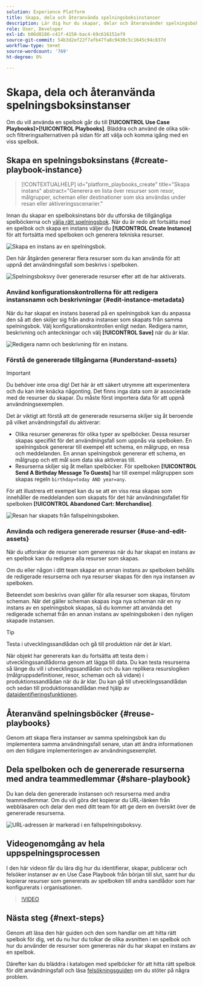 ```yaml
---
solution: Experience Platform
title: Skapa, dela och återanvända spelningsboksinstanser
description: Lär dig hur du skapar, delar och återanvänder spelningsboksinstanser för att få fram ett marknadsföringsexempel.
role: User, Developer
exl-id: b06d8186-c41f-4150-bac4-69c616151ef9
source-git-commit: 54b3d2ef22f7afb47fa8c9430c5c1645c94c837d
workflow-type: tm+mt
source-wordcount: '769'
ht-degree: 0%

---
```


# Skapa, dela och återanvända spelningsboksinstanser

Om du vill använda en spelbok går du till **[!UICONTROL Use Case Playbooks]>[!UICONTROL Playbooks]**. Bläddra och använd de olika sök- och filtreringsalternativen på sidan för att välja och komma igång med en viss spelbok.

## Skapa en spelningsboksinstans {#create-playbook-instance}

>[!CONTEXTUALHELP]
>id="platform_playbooks_create"
>title="Skapa instans"
>abstract="Generera en lista över resurser som resor, målgrupper, scheman eller destinationer som ska användas under resan eller aktiveringsscenarier."

Innan du skapar en spelboksinstans bör du utforska de tillgängliga spelböckerna och [välja rätt spelningsbok](/help/use-case-playbooks/playbooks/choose.md). När du är redo att fortsätta med en spelbok och skapa en instans väljer du **[!UICONTROL Create Instance]** för att fortsätta med spelboken och generera tekniska resurser.

![Skapa en instans av en spelningsbok.](/help/use-case-playbooks/assets/playbooks/ui-guide/create-playbook-instance.png)

Den här åtgärden genererar flera resurser som du kan använda för att uppnå det användningsfall som beskrivs i spelboken.

![Spelningsboksvy över genererade resurser efter att de har aktiverats.](/help/use-case-playbooks/assets/playbooks/ui-guide/play-view.png)

### Använd konfigurationskontrollerna för att redigera instansnamn och beskrivningar {#edit-instance-metadata}

När du har skapat en instans baserad på en spelningsbok kan du anpassa den så att den skiljer sig från andra instanser som skapats från samma spelningsbok. Välj konfigurationskontrollen enligt nedan. Redigera namn, beskrivning och anteckningar och välj **[!UICONTROL Save]** när du är klar.

![Redigera namn och beskrivning för en instans.](/help/use-case-playbooks/assets/playbooks/ui-guide/playbook-settings.gif)

### Förstå de genererade tillgångarna {#understand-assets}

>[!IMPORTANT]
>
>Du behöver inte oroa dig! Det här är ett säkert utrymme att experimentera och du kan inte knäcka någonting. Det finns inga data som är associerade med de resurser du skapar. Du måste först importera data för att uppnå användningsexemplen.

Det är viktigt att förstå att de genererade resurserna skiljer sig åt beroende på vilket användningsfall du aktiverar:

* Olika resurser genereras för olika typer av spelböcker. Dessa resurser skapas specifikt för det användningsfall som uppnås via spelboken. En spelningsbok genererar till exempel ett schema, en målgrupp, en resa och meddelanden. En annan spelningsbok genererar ett schema, en målgrupp och ett mål som data ska aktiveras till.
* Resurserna skiljer sig åt mellan spelböcker. För spelboken **[!UICONTROL Send A Birthday Message To Guests]** har till exempel målgruppen som skapas regeln `birthday=today AND year=any`.

För att illustrera ett exempel kan du se att en viss resa skapas som innehåller de meddelanden som skapats för det här användningsfallet för spelboken **[!UICONTROL Abandoned Cart: Merchandise]**.

![Resan har skapats från fallspelningsboken.](/help/use-case-playbooks/assets/playbooks/ui-guide/journey-preview.png)

### Använda och redigera genererade resurser {#use-and-edit-assets}

När du utforskar de resurser som genereras när du har skapat en instans av en spelbok kan du redigera alla resurser som skapas.

Om du eller någon i ditt team skapar en annan instans av spelboken behålls de redigerade resurserna och nya resurser skapas för den nya instansen av spelboken.

Beteendet som beskrivs ovan gäller för alla resurser som skapas, förutom scheman. När det gäller scheman skapas inga nya scheman när en ny instans av en spelningsbok skapas, så du kommer att använda det redigerade schemat från en annan instans av spelningsboken i den nyligen skapade instansen.

>[!TIP]
>
>Testa i utvecklingssandlådan och gå till produktion när det är klart.
>
>När objekt har genererats kan du fortsätta att testa dem i utvecklingssandlådorna genom att lägga till data. Du kan testa resurserna så länge du vill i utvecklingssandlådan och du kan replikera resurslogiken (målgruppsdefinitioner, resor, scheman och så vidare) i produktionssandlådan när du är klar. Du kan gå till utvecklingssandlådan och sedan till produktionssandlådan med hjälp av [dataidentifieringsfunktionen](/help/use-case-playbooks/playbooks/data-awareness.md).

## Återanvänd spelningsböcker {#reuse-playbooks}

Genom att skapa flera instanser av samma spelningsbok kan du implementera samma användningsfall senare, utan att ändra informationen om den tidigare implementeringen av användningsexemplet.

## Dela spelboken och de genererade resurserna med andra teammedlemmar {#share-playbook}

Du kan dela den genererade instansen och resurserna med andra teammedlemmar. Om du vill göra det kopierar du URL-länken från webbläsaren och delar den med ditt team för att ge dem en översikt över de genererade resurserna.

![URL-adressen är markerad i en fallspelningsboksvy.](/help/use-case-playbooks/assets/playbooks/ui-guide/playbook-url.png)

## Videogenomgång av hela uppspelningsprocessen

I den här videon får du lära dig hur du identifierar, skapar, publicerar och felsöker instanser av en Use Case Playbook från början till slut, samt hur du kopierar resurser som genererats av spelboken till andra sandlådor som har konfigurerats i organisationen.

>[!VIDEO](https://video.tv.adobe.com/v/3427058/?learn=on)

## Nästa steg {#next-steps}

Genom att läsa den här guiden och den som handlar om att hitta rätt spelbok för dig, vet du nu hur du tolkar de olika avsnitten i en spelbok och hur du använder de resurser som genereras när du har skapat en instans av en spelbok.

Därefter kan du bläddra i katalogen med spelböcker för att hitta rätt spelbok för ditt användningsfall och läsa [felsökningsguiden](/help/use-case-playbooks/playbooks/troubleshooting.md) om du stöter på några problem.
